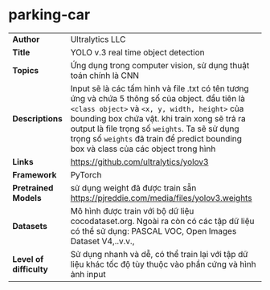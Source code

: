 # parking-car

|      | |
| ---------- |-------------------|
| **Author**       | Ultralytics LLC|
| **Title**        | YOLO v.3 real time object detection |
| **Topics**       | Ứng dụng trong computer vision, sử dụng thuật toán chính là CNN|
| **Descriptions** | Input sẽ là các tấm hình và file .txt có tên tương ứng và chứa 5 thông số của object. đầu tiên là ```<class object>``` và ```<x, y, width, height>``` của bounding box chứa vật. khi train xong sẽ trả ra output là file trọng số ```weights```. Ta sẽ sử dụng trọng số ```weights``` đã train để predict bounding box và class của các object trong hình|
| **Links**        | https://github.com/ultralytics/yolov3|
| **Framework**    | PyTorch|
| **Pretrained Models**  | sử dụng weight đã được train sẵn https://pjreddie.com/media/files/yolov3.weights|
| **Datasets**     |Mô hình được train với bộ dữ liệu cocodataset.org. Ngoài ra còn có các tập dữ liệu có thể sử dụng: PASCAL VOC, Open Images Dataset V4,..v.v.,|
| **Level of difficulty**|Sử dụng nhanh và dễ, có thể train lại với tập dữ liệu khác tốc độ tùy thuộc vào phần cứng và hình ảnh input|
